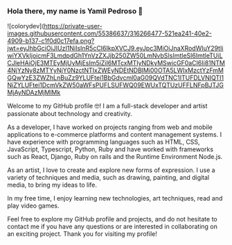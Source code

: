 
<h3>Hola there, my name is Yamil Pedroso 👋</h3> 

![colorydev](https://private-user-images.githubusercontent.com/55386637/316266477-521ea241-40e2-4909-b137-c1f0d0c17efa.png?jwt=eyJhbGciOiJIUzI1NiIsInR5cCI6IkpXVCJ9.eyJpc3MiOiJnaXRodWIuY29tIiwiYXVkIjoicmF3LmdpdGh1YnVzZXJjb250ZW50LmNvbSIsImtleSI6ImtleTUiLCJleHAiOjE3MTEyMjUyMjEsIm5iZiI6MTcxMTIyNDkyMSwicGF0aCI6Ii81NTM4NjYzNy8zMTYyNjY0NzctNTIxZWEyNDEtNDBlMi00OTA5LWIxMzctYzFmMGQwYzE3ZWZhLnBuZz9YLUFtei1BbGdvcml0aG09QVdTNC1ITUFDLVNIQTI1NiZYLUFtei1DcmVkZW50aWFsPUFLSUFWQ09EWUxTQTUzUFFLNFpBJTJGMjAyNDAzMjMlMk



Welcome to my GitHub profile 🤓! I am a full-stack developer and artist passionate about technology and creativity.

As a developer, I have worked on projects ranging from web and mobile applications to e-commerce platforms and content management systems. I have experience with programming languages such as HTML, CSS, JavaScript, Typescript, Python, Ruby and have worked with frameworks such as React, Django, Ruby on rails and the Runtime Environment Node.js.

As an artist, I love to create and explore new forms of expression. I use a variety of techniques and media, such as drawing, painting, and digital media, to bring my ideas to life.

In my free time, I enjoy learning new technologies, art techniques, read and play video games.

Feel free to explore my GitHub profile and projects, and do not hesitate to contact me if you have any questions or are interested in collaborating on an exciting project. Thank you for visiting my profile!
